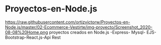 # Proyectos-en-Node.js
https://raw.githubusercontent.com/ortizvictorw/Proyectos-en-Node.js/master/02-Ecommerce-Vestirte/img-proyecto/Screenshot_2020-08-08%20Home.png
proyectos creados en Node.js -Express- Mysql- EJS- Bootstrap-React.js-Api Rest
